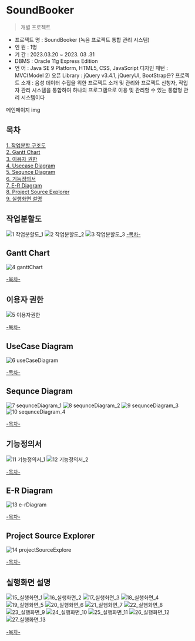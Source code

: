 # SoundBooker

> 개별 프로젝트

- 프로젝트 명 : SoundBooker (녹음 프로젝트 통합 관리 시스템)
- 인 원 : 1명
- 기 간 : 2023.03.20 ~ 2023. 03 .31
- DBMS : Oracle 11g Express Edition
- 언 어 : Java SE 9 Platform, HTML5, CSS, JavaScript
디자인 패턴 : MVC(Model 2)
오픈 Library : jQuery v3.4.1, jQueryUI, BootStrap은?
프로젝트 소개 : 음성 데이터 수집을 위한 프로젝트 소개 및 관리와 프로젝트 신청자, 작업자 관리 시스템을 통합하여 하나의 프로그램으로 이용 및 관리할 수 있는 통합형 관리 시스템이다<br>

메인페이지 img

## 목차
[1. 작업분할 구조도](https://github.com/hanwoolk/SoundBooker#%EC%9E%91%EC%97%85%EB%B6%84%ED%95%A0%EB%8F%84)<br>
[2. Gantt Chart](https://github.com/hanwoolk/SoundBooker#gantt-chart)<br>
[3. 이용자 권한](https://github.com/hanwoolk/SoundBooker#%EC%9D%B4%EC%9A%A9%EC%9E%90-%EA%B6%8C%ED%95%9C)<br>
[4. Usecase Diagram](https://github.com/hanwoolk/SoundBooker#usecase-diagram)<br>
[5. Sequnce Diagram](https://github.com/hanwoolk/SoundBooker#sequnce-diagram)<br>
[6. 기능정의서](https://github.com/hanwoolk/SoundBooker#%EA%B8%B0%EB%8A%A5%EC%A0%95%EC%9D%98%EC%84%9C)<br>
[7. E-R Diagram](https://github.com/hanwoolk/SoundBooker#e-r-diagram)<br>
[8. Project Source Explorer](https://github.com/hanwoolk/SoundBooker#project-source-explorer)<br>
[9. 실행화면 설명](https://github.com/hanwoolk/SoundBooker#%EC%8B%A4%ED%96%89%ED%99%94%EB%A9%B4-%EC%84%A4%EB%AA%85)<br>

## 작업분할도
![1 작업분할도_1](https://user-images.githubusercontent.com/119464040/229399610-6e4c1429-644a-44dc-a075-db9cdc4dd547.JPG)
![2 작업분할도_2](https://user-images.githubusercontent.com/119464040/229399614-738ae677-fc4c-4a07-b27b-e7ba0ddcf829.JPG)
![3 작업분할도_3](https://user-images.githubusercontent.com/119464040/229399617-38f69b03-7d91-476b-8104-437619e28741.JPG)
[-목차-](https://github.com/hanwoolk/SoundBooker#%EB%AA%A9%EC%B0%A8)<br>

## Gantt Chart
![4 ganttChart](https://user-images.githubusercontent.com/119464040/229399642-097e31f3-b7b9-4dbc-bc3d-bb35989cfde5.JPG)

[-목차-](https://github.com/hanwoolk/SoundBooker#%EB%AA%A9%EC%B0%A8)<br>

## 이용자 권한
![5 이용자권한](https://user-images.githubusercontent.com/119464040/229399645-ccb6125b-69d7-4c54-9a1c-2bca46409710.JPG)

[-목차-](https://github.com/hanwoolk/SoundBooker#%EB%AA%A9%EC%B0%A8)<br>

## UseCase Diagram
![6 useCaseDiagram](https://user-images.githubusercontent.com/119464040/229399647-b71df34a-6bba-4dd7-923c-c75203d78a9d.JPG)

[-목차-](https://github.com/hanwoolk/SoundBooker#%EB%AA%A9%EC%B0%A8)<br>

## Sequnce Diagram
![7 sequnceDiagram_1](https://user-images.githubusercontent.com/119464040/229399678-6cea1807-7b74-481f-89ef-82d9be1db612.JPG)
![8 sequnceDiagram_2](https://user-images.githubusercontent.com/119464040/229399686-a46217ee-1cee-46f1-a764-b011081a97a1.JPG)
![9 sequnceDiagram_3](https://user-images.githubusercontent.com/119464040/229399688-6df89ee2-6196-481a-9246-a31f2a541cbf.JPG)
![10 sequnceDiagram_4](https://user-images.githubusercontent.com/119464040/229399692-16c684af-5de8-4912-b95c-68886f1a4755.JPG)

[-목차-](https://github.com/hanwoolk/SoundBooker#%EB%AA%A9%EC%B0%A8)<br>

## 기능정의서
![11 기능정의서_1](https://user-images.githubusercontent.com/119464040/229399714-4a81f42c-e83d-43e7-9f12-55f8da70e1af.JPG)
![12 기능정의서_2](https://user-images.githubusercontent.com/119464040/229399718-af386078-7b6b-4b88-9a3a-47ad385db68a.JPG)

[-목차-](https://github.com/hanwoolk/SoundBooker#%EB%AA%A9%EC%B0%A8)<br>

## E-R Diagram
![13 e-rDiagram](https://user-images.githubusercontent.com/119464040/229399721-b6516e15-b257-43b1-bc8e-2d480a8d89c1.JPG)

[-목차-](https://github.com/hanwoolk/SoundBooker#%EB%AA%A9%EC%B0%A8)<br>

## Project Source Explorer
![14 projectSourceExplore](https://user-images.githubusercontent.com/119464040/229399724-02716355-d790-4163-8d97-424ed4466baa.JPG)

[-목차-](https://github.com/hanwoolk/SoundBooker#%EB%AA%A9%EC%B0%A8)<br>

## 실행화면 설명
![15_실행화면_1](https://user-images.githubusercontent.com/119464040/229399736-2f888ddb-07cd-40fe-9ae3-2aed1cee025f.JPG)
![16_실행화면_2](https://user-images.githubusercontent.com/119464040/229399739-83245e7a-1641-49c8-8086-a5c3d4468951.JPG)
![17_실행화면_3](https://user-images.githubusercontent.com/119464040/229399740-675c48b4-663e-491b-b914-540705646c9f.JPG)
![18_실행화면_4](https://user-images.githubusercontent.com/119464040/229399743-734338af-c97d-49cd-ab00-9981b1950560.JPG)
![19_실행화면_5](https://user-images.githubusercontent.com/119464040/229399753-67e4c71f-abbb-41e6-8bb0-cf68fc49abee.JPG)
![20_실행화면_6](https://user-images.githubusercontent.com/119464040/229399754-cddc8a77-a380-40c6-bc51-2617629eaa03.JPG)
![21_실행화면_7](https://user-images.githubusercontent.com/119464040/229399755-27488f4f-5999-4d9f-8b79-9ee279eeb60c.JPG)
![22_실행화면_8](https://user-images.githubusercontent.com/119464040/229399768-cfa4c563-65d3-4643-95cc-f314af9aea59.JPG)
![23_실행화면_9](https://user-images.githubusercontent.com/119464040/229399774-0bb4493e-39bf-4a8f-825a-77d2d4c84d58.JPG)
![24_실행화면_10](https://user-images.githubusercontent.com/119464040/229399777-e8474289-46cd-48b3-bd26-b3c5eebfe9ac.JPG)
![25_실행화면_11](https://user-images.githubusercontent.com/119464040/229399778-71e0551e-8e78-4ad7-b50f-56bc25c894b5.JPG)
![26_실행화면_12](https://user-images.githubusercontent.com/119464040/229399780-fcaa2e17-0b7e-49c8-a1c9-6bbdb33d5a22.JPG)
![27_실행화면_13](https://user-images.githubusercontent.com/119464040/229399781-4144ab19-9902-475c-8167-d3785a984a65.JPG)

[-목차-](https://github.com/hanwoolk/SoundBooker#%EB%AA%A9%EC%B0%A8)<br>